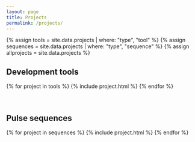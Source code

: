 ```yaml
---
layout: page
title: Projects
permalink: /projects/
---
```


{% assign tools = site.data.projects | where: "type", "tool" %} 
{% assign sequences = site.data.projects | where: "type", "sequence" %}
{% assign allprojects = site.data.projects %} 

<h2> Development tools </h2>
<div class="container">
    {% for project in tools %}
        {% include project.html %}
    {% endfor %}
</div>

<br>
<br>
<h2> Pulse sequences </h2>
<div class="container">
    {% for project in sequences %}
        {% include project.html %}
    {% endfor %}
</div>

